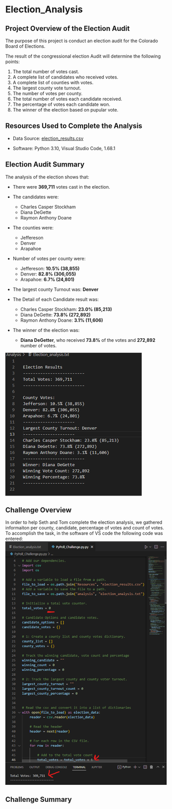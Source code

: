# Election_Analysis
## Project Overview of the Election Audit
The purpose of this project is conduct an election audit for the Colorado Board of Elections. 

The result of the congressional election Audit will determine the following points: 

  1. The total number of votes cast.
  2. A complete list of candidates who received votes.
  3. A complete list of counties with votes. 
  4. The largest county vote turnout.
  5. The number of votes per county.
  6. The total number of votes each candidate received.
  7. The percentage of votes each candidate won. 
  8. The winner of the election based on pupular vote. 
  
  

## Resources Used to Complete the Analysis

  - Data Source: [election_results.csv](https://github.com/lina2285/Election_Analysis/blob/main/Resources/election_results.csv)
  
  - Software: Python 3.10, Visual Studio Code, 1.68.1

## Election Audit Summary
The analysis of the election shows that:

  - There were **369,711** votes cast in the election.
  
  - The candidates were:
  
    - Charles Casper Stockham
    - Diana DeGette
    - Raymon Anthony Doane

  - The counties were:
  
    - Jeffereson
    - Denver
    - Arapahoe
  
  - Number of votes per county were:
    - Jeffereson: **10.5% (38,855)**
    - Denver: **82.8% (306,055)**
    - Arapahoe: **6.7% (24,801)** 
    
  - The largest county Turnout was: **Denver**
  
  - The Detail of each Candidate result was:
  
    - Charles Casper Stockham: **23.0% (85,213)**
    - Diana DeGette: **73.8% (272,892)**
    - Raymon Anthony Doane: **3.1% (11,606)**
   
  - The winner of the election was:
  
    - **Diana DeGetter**, who received **73.8%** of the votes and **272,892** number of votes.

![election analysis screenshot](https://github.com/lina2285/Election_Analysis/blob/main/screenshot%20of%20election%20results.png)

## Challenge Overview

In order to help Seth and Tom complete the election analysis, we gathered informaiton per county, candidate, percentage of votes and count of votes.  To accomplish the task, in the software of VS code the following code was entered:
![PyPoll steps 01](https://github.com/lina2285/Election_Analysis/blob/main/PyPoll%20steps%201.png)


## Challenge Summary
